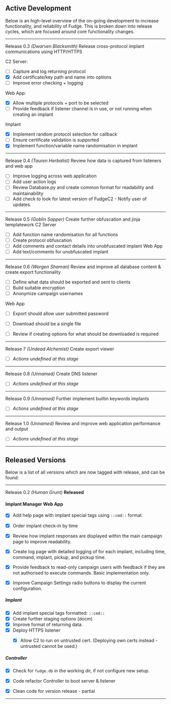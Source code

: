 ## Active Development
Below is an high-level overview of the on-going development to increase functionality, and reliability of Fudge. This is broken down into release cycles, which are focused around core functionality changes.


---
Release 0.3 _(Dwarven Blacksmith)_
Release cross-protocol implant communications using HTTP/HTTPS

C2 Server:
 - [ ] Capture and log returning protocol
 - [x] Add certificate/key path and name into options
 - [ ] Improve error checking + logging
 
Web App:
 - [x] Allow multiple protocols + port to be selected
 - [ ] Provide feedback if listener channel is in use, or not running when creating an implant
 
Implant 
 - [x] Implement random protocol selection for callback
 - [ ] Ensure certificate validation is supported
 - [x] Implement function/variable name randomisation in implant
 
---
Release 0.4 _(Tauren Herbalist)_
Review how data is captured from listeners and web app
 - [ ] Improve logging across web application
 - [ ] Add user action logs
 - [ ] Review Database.py and create common format for readability and maintainability
 - [ ] Add check to look for latest version of FudgeC2 - Notify user of updates.

---
Release 0.5 _(Goblin Sapper)_
Create further obfuscation and jinja templatework
 C2 Server
 - [ ] Add function name randomisation for all functions
 - [ ] Create protocol obfuscation
 - [ ] Add comments and contact details into unobfuscated implant
 Web App
 - [ ] Add text/comments for unobfuscated implant

---
Release 0.6 _(Worgen Shaman)_
Review and improve all database content & create export functionality
 - [ ] Define what data should be exported and sent to clients
 - [ ] Build suitable encryption
 - [ ] Anonymize campaign usernames
 
Web App
 - [ ] Export should allow user submitted password
 - [ ] Download should be a single file
 - [ ] Review if creating options for what should be downloaded is required
 
 
---
Release 7 _(Undead Alchemist)_
Create export viewer
 - [ ] _Actions undefined at this stage_

---
Release 0.8 _(Unnamed)_
Create DNS listener
- [ ] _Actions undefined at this stage_
 
---
Release 0.9 _(Unnamed)_
Further implement builtin keywords implants
- [ ] _Actions undefined at this stage_

---
Release 1.0 _(Unnamed)_
Review and improve web application performance and output
- [ ] _Actions undefined at this stage_



---
## Released Versions
Below is a list of all versions which are now tagged with release, and can be found:

---
Release 0.2 _(Human Grunt)_ **Released**
#### Implant Manager Web App
- [x] Add help page with implant special tags using `::cmd::` format.
- [x] Order implant check-in by time
- [x] Review how implant responses are displayed within the main campaign page to improve readability.
- [x] Create log page with detailed logging of for each implant, including time, command, implant, pickup, and pickup time.
- [x] Provide feedback to read-only campaign users with feedback if they are not authorised to execute commands. Basic implementation only.
- [x] Improve Campaign Settings radio buttons to display the current configuration.


##### Implant


- [x] Add implant special tags formatted: `::cmd::`
- [x] Create further staging options (docm)
- [x] Improve format of returning data.
- [x] Deploy HTTPS listener
    - [x] Allow C2 to run on untrusted cert. (Deploying own certs instead - untrusted cannot be used.)



##### Controller
- [x] Check for `fudge.db` in the working dir, if not configure new setup. 
- [x] Code refactor Controller to boot server & listener 
- [x] Clean code for version release - partial

 
 ---